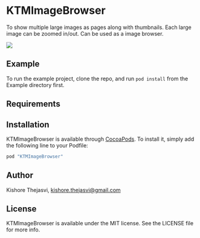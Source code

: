 # KTMImageBrowser

<p>To show multiple large images as pages along with thumbnails. Each large image can be zoomed in/out. Can be used as a image browser.</p>

![](https://media.giphy.com/media/l2Jhx6PKAL7GxhTj2/giphy.gif)

## Example

To run the example project, clone the repo, and run `pod install` from the Example directory first.

## Requirements

## Installation

KTMImageBrowser is available through [CocoaPods](http://cocoapods.org). To install
it, simply add the following line to your Podfile:

```ruby
pod "KTMImageBrowser"
```

## Author

Kishore Thejasvi, kishore.thejasvi@gmail.com

## License

KTMImageBrowser is available under the MIT license. See the LICENSE file for more info.
